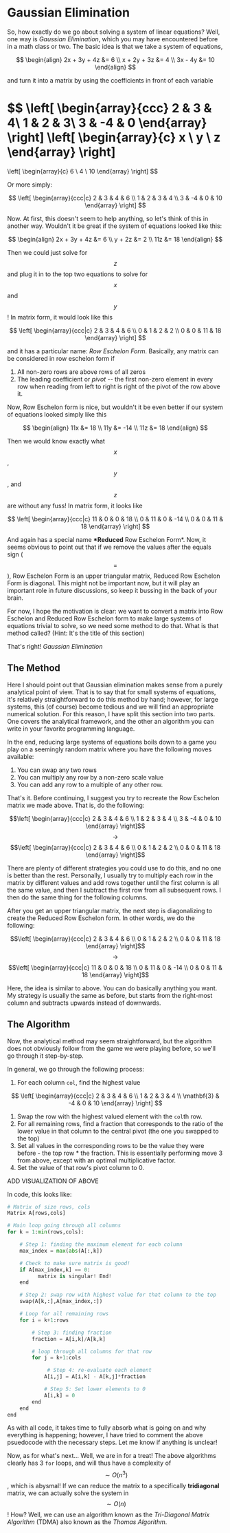 # Gaussian Elimination

So, how exactly do we go about solving a system of linear equations? Well, one way is _Gaussian Elimination_, which you may have encountered before in a math class or two. The basic idea is that we take a system of equations,


$$
\begin{align}
2x + 3y + 4z &= 6 \\
x + 2y + 3z &= 4 \\
3x - 4y &= 10 
\end{align}
$$


and turn it into a matrix by using the coefficients in front of each variable


$$
\left[
\begin{array}{ccc}
2 & 3  & 4\\
1 & 2 & 3\\
3 & -4 & 0
\end{array}
\right]
\left[
\begin{array}{c}
x \\
y \\ 
z
\end{array}
\right]
=
\left[
\begin{array}{c}
6 \\
4 \\ 
10
\end{array}
\right]
$$


Or more simply:


$$
\left[
\begin{array}{ccc|c}
2 & 3  & 4 & 6 \\
1 & 2 & 3 & 4 \\
3 & -4 & 0 & 10 
\end{array}
\right]
$$


Now. At first, this doesn't seem to help anything, so let's think of this in another way. Wouldn't it be great if the system of equations looked like this:


$$
\begin{align}
2x + 3y + 4z &= 6 \\
y + 2z &= 2 \\
11z &= 18 
\end{align}
$$


Then we could just solve for $$z$$ and plug it in to the top two equations to solve for $$x$$ and $$y$$! In matrix form, it would look like this


$$
\left[
\begin{array}{ccc|c}
2 & 3  & 4 & 6 \\
0 & 1 & 2 & 2 \\
0 & 0 & 11 & 18 
\end{array}
\right]
$$


and it has a particular name: _Row Eschelon Form_. Basically, any matrix can be considered in row eschelon form if

1. All non-zero rows are above rows of all zeros
2. The leading coefficient or _pivot_ -- the first non-zero element in every row when reading from left to right is right of the pivot of the row above it.

Now, Row Eschelon form is nice, but wouldn't it be even better if our system of equations looked simply like this


$$
\begin{align}
11x &= 18 \\
11y &= -14 \\
11z &= 18 
\end{align}
$$


Then we would know exactly what $$x$$, $$y$$, and $$z$$ are without any fuss! In matrix form, it looks like


$$
\left[
\begin{array}{ccc|c}
11 & 0 & 0 & 18 \\
0 & 11 & 0 & -14 \\
0 & 0 & 11 & 18 
\end{array}
\right]
$$


And again has a special name **\*Reduced** Row Eschelon Form\*. Now, it seems obvious to point out that if we remove the values after the equals sign \($$=$$\), Row Eschelon Form is an upper triangular matrix, Reduced Row Eschelon Form is diagonal. This might not be important now, but it will play an important role in future discussions, so keep it bussing in the back of your brain.

For now, I hope the motivation is clear: we want to convert a matrix into Row Eschelon and Reduced Row Eschelon form to make large systems of equations trivial to solve, so we need some method to do that. What is that method called? \(Hint: It's the title of this section\)

That's right! _Gaussian Elimination_

## The Method

Here I should point out that Gaussian elimination makes sense from a purely analytical point of view. That is to say that for small systems of equations, it's relatively straightforward to do this method by hand; however, for large systems, this \(of course\) become tedious and we will find an appropriate numerical solution. For this reason, I have split this section into two parts. One covers the analytical framework, and the other an algorithm you can write in your favorite programming language.

In the end, reducing large systems of equations boils down to a game you play on a seemingly random matrix where you have the following moves available:

1. You can swap any two rows
2. You can multiply any row by a non-zero scale value
3. You can add any row to a multiple of any other row.

That's it. Before continuing, I suggest you try to recreate the Row Eschelon matrix we made above. That is, do the following:

$$\left[
\begin{array}{ccc|c}
2 & 3  & 4 & 6 \\
1 & 2 & 3 & 4 \\
3 & -4 & 0 & 10 
\end{array}
\right]$$ $$\rightarrow$$ $$\left[
\begin{array}{ccc|c}
2 & 3  & 4 & 6 \\
0 & 1 & 2 & 2 \\
0 & 0 & 11 & 18 
\end{array}
\right]$$

There are plenty of different strategies you could use to do this, and no one is better than the rest. Personally, I usually try to multiply each row in the matrix by different values and add rows together until the first column is all the same value, and then I subtract the first row from all subsequent rows. I then do the same thing for the following columns.

After you get an upper triangular matrix, the next step is diagonalizing to create the Reduced Row Eschelon form. In other words, we do the following:

$$\left[
\begin{array}{ccc|c}
2 & 3  & 4 & 6 \\
0 & 1 & 2 & 2 \\
0 & 0 & 11 & 18 
\end{array}
\right]$$ $$\rightarrow$$ $$\left[
\begin{array}{ccc|c}
11 & 0 & 0 & 18 \\
0 & 11 & 0 & -14 \\
0 & 0 & 11 & 18 
\end{array}
\right]$$

Here, the idea is similar to above. You can do basically anything you want. My strategy is usually the same as before, but starts from the right-most column and subtracts upwards instead of downwards.

## The Algorithm

Now, the analytical method may seem straightforward, but the algorithm does not obviously follow from the game we were playing before, so we'll go through it step-by-step.

In general, we go through the following process:

1. For each column `col`, find the highest value


$$
\left[
\begin{array}{ccc|c}
2 & 3  & 4 & 6 \\
1 & 2 & 3 & 4 \\
\mathbf{3} & -4 & 0 & 10 
\end{array}
\right]
$$


1. Swap the row with the highest valued element with the `col`th row.
2. For all remaining rows, find a fraction that corresponds to the ratio of the lower value in that column to the central pivot \(the one you swapped to the top\)
3. Set all values in the corresponding rows to be the value they were before - the top row \* the fraction. This is essentially performing move 3 from above, except with an optimal multiplicative factor.
4. Set the value of that row's pivot column to 0.

ADD VISUALIZATION OF ABOVE

In code, this looks like:

```python
# Matrix of size rows, cols
Matrix A[rows,cols]

# Main loop going through all columns
for k = 1:min(rows,cols):

    # Step 1: finding the maximum element for each column
    max_index = max(abs(A[:,k])

    # Check to make sure matrix is good!
    if A[max_index,k] == 0:
          matrix is singular! End!  
    end

    # Step 2: swap row with highest value for that column to the top
    swap(A[k,:],A[max_index,:])

    # Loop for all remaining rows
    for i = k+1:rows

        # Step 3: finding fraction
        fraction = A[i,k]/A[k,k]

        # loop through all columns for that row
        for j = k+1:cols

             # Step 4: re-evaluate each element
            A[i,j] = A[i,k] - A[k,j]*fraction

            # Step 5: Set lower elements to 0
            A[i,k] = 0
        end
    end
end
```

As with all code, it takes time to fully absorb what is going on and why everything is happening; however, I have tried to comment the above psuedocode with the necessary steps. Let me know if anything is unclear!

Now, as for what's next... Well, we are in for a treat! The above algorithms clearly has 3 `for` loops, and will thus have a complexity of $$\sim O(n^3)$$, which is abysmal! If we can reduce the matrix to a specifically **tridiagonal** matrix, we can actually solve the system in $$\sim O(n)$$! How? Well, we can use an algorithm known as the _Tri-Diagonal Matrix Algorithm_ \(TDMA\) also known as the _Thomas Algorithm_.

